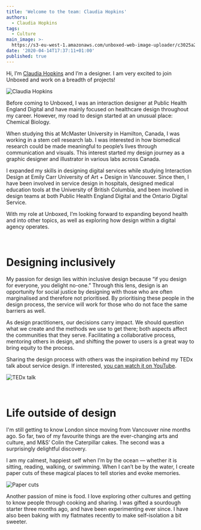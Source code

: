 ```yaml
---
title: 'Welcome to the team: Claudia Hopkins'
authors:
  - Claudia Hopkins
tags:
  - Culture
main_image: >-
  https://s3-eu-west-1.amazonaws.com/unboxed-web-image-uploader/c3025a262118de62ffbdd5d8dd575aaf.png
date: '2020-04-14T17:37:11+01:00'
published: true
---
```

Hi, I’m [Claudia Hopkins](https://twitter.com/ClaudiaIHopkins) and I’m a designer. I am very excited to join Unboxed and work on a breadth of projects! 

![Claudia Hopkins](https://s3-eu-west-1.amazonaws.com/unboxed-web-image-uploader/691171b8a52b1fe578ff7e077bf6c1d2.png)

Before coming to Unboxed, I was an interaction designer at Public Health England Digital and have mainly focused on healthcare design throughout my career. However, my road to design started at an unusual place: Chemical Biology. 

When studying this at McMaster University in Hamilton, Canada, I was working in a stem cell research lab. I was interested in how biomedical research could be made meaningful to people’s lives through communication and visuals. This interest started my design journey as a graphic designer and illustrator in various labs across Canada. 

I expanded my skills in designing digital services while studying Interaction Design at Emily Carr University of Art + Design in Vancouver. Since then, I have been involved in service design in hospitals, designed medical education tools at the University of British Columbia, and been involved in design teams at both Public Health England Digital and the Ontario Digital Service. 

With my role at Unboxed, I’m looking forward to expanding beyond health and into other topics, as well as exploring how design within a digital agency operates. 

<br/>

# Designing inclusively

My passion for design lies within inclusive design because “if you design for everyone, you delight no-one.” Through this lens, design is an opportunity for social justice by designing with those who are often marginalised and therefore not prioritised. By prioritising these people in the design process, the service will work for those who do not face the same barriers as well. 

As design practitioners, our decisions carry impact. We should question what we create and the methods we use to get there; both aspects affect the communities that they serve. Facilitating a collaborative process, mentoring others in design, and shifting the power to users is a great way to bring equity to the process.  

Sharing the design process with others was the inspiration behind my TEDx talk about service design. If interested, [you can watch it on YouTube](https://www.youtube.com/watch?v=BKdTx0QGyBA). 

![TEDx talk](https://s3-eu-west-1.amazonaws.com/unboxed-web-image-uploader/f4131e3759d7494fe8cf89ec96b90ee5.png)

<br/>

# Life outside of design

I'm still getting to know London since moving from Vancouver nine months ago. So far, two of my favourite things are the ever-changing arts and culture, and M&S’ Colin the Caterpillar cakes. The second was a surprisingly delightful discovery. 

I am my calmest, happiest self when I’m by the ocean — whether it is sitting, reading, walking, or swimming. When I can’t be by the water, I create paper cuts of these magical places to tell stories and evoke memories.

![Paper cuts](https://s3-eu-west-1.amazonaws.com/unboxed-web-image-uploader/e911fcdcd891ba58bfe6e004c38be2f6.png)

Another passion of mine is food. I love exploring other cultures and getting to know people through cooking and sharing. I was gifted a sourdough starter three months ago, and have been experimenting ever since. I have also been baking with my flatmates recently to make self-isolation a bit sweeter.
